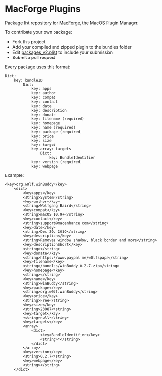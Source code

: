 MacForge Plugins
=================
Package list repository for [MacForge](https://github.com/w0lfschild/MacForge), the MacOS Plugin Manager.

To contribute your own package:

- Fork this project
- Add your compiled and zipped plugin to the bundles folder
- Edit [packages_v2.plist](https://github.com/w0lfschild/macplugins/blob/master/packages_v2.plist) to include your submission
- Submit a pull request

Every package uses this format:

```
Dict:
    key: bundleID
        Dict:
            key: apps
            key: author
            key: compat
            key: contact
            key: date
            key: description
            key: donate
            key: filename (required)
            key: homepage
            key: name (required)
            key: package (required)
            key: price
            key: size
            key: target
            key-array: targets
                Dict:
                    key: BundleIdentifier
            key: version (required)
            key: webpage
```

Example:


```plist
<key>org.w0lf.winBuddy</key>
	<dict>
		<key>apps</key>
		<string>System</string>
		<key>author</key>
		<string>Wolfgang Baird</string>
		<key>compat</key>
		<string>macOS 10.9+</string>
		<key>contact</key>
		<string>support@macenhance.com</string>
		<key>date</key>
		<string>Dec 20, 2016</string>
		<key>description</key>
		<string>Removes window shadow, black border and more</string>
		<key>descriptionShort</key>
		<string></string>
		<key>donate</key>
		<string>https://www.paypal.me/w0lfspapa</string>
		<key>filename</key>
		<string>/bundles/winBuddy_0.2.7.zip</string>
		<key>homepage</key>
		<string></string>
		<key>name</key>
		<string>winBuddy</string>
		<key>package</key>
		<string>org.w0lf.winBuddy</string>
		<key>price</key>
		<string>Free</string>
		<key>size</key>
		<string>23087</string>
		<key>target</key>
		<string>null</string>
		<key>targets</key>
		<array>
			<dict>
				<key>BundleIdentifier</key>
				<string>*</string>
			</dict>
		</array>
		<key>version</key>
		<string>0.2.7</string>
		<key>webpage</key>
		<string></string>
	</dict>
```
